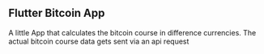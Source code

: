 ## Flutter Bitcoin App

A little App that calculates the bitcoin course in difference currencies. The actual bitcoin course data gets sent via an api request
